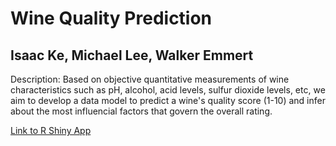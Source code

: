 # Wine Quality Prediction  
## Isaac Ke, Michael Lee, Walker Emmert

Description: Based on objective quantitative measurements of wine characteristics such as pH, alcohol, acid levels, sulfur dioxide levels, etc, we aim to develop a data model to predict a wine's quality score (1-10) and infer about the most influencial factors that govern the overall rating.

[Link to R Shiny App](https://isaacke.shinyapps.io/wine-quality-rf-smote/)
